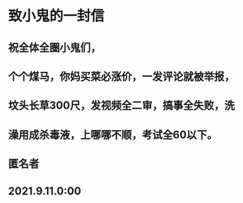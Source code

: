 # 致小鬼的一封信
##    祝全体全圈小鬼们，
##    个个煤马，你妈买菜必涨价，一发评论就被举报，<br>
##    坟头长草300尺，发视频全二审，搞事全失败，洗 <br>
##    澡用成杀毒液，上哪哪不顺，考试全60以下。    <br>
##                                   匿名者     <br>
##                                 2021.9.11.0:00

